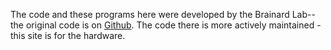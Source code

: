 The code and these programs here were developed by the Brainard Lab--the original code is on [Github](https://github.com/BrainardLab/TeachingCode/tree/master/ArduinoAnomaloscope). The code there is more actively maintained - this site is for the hardware.